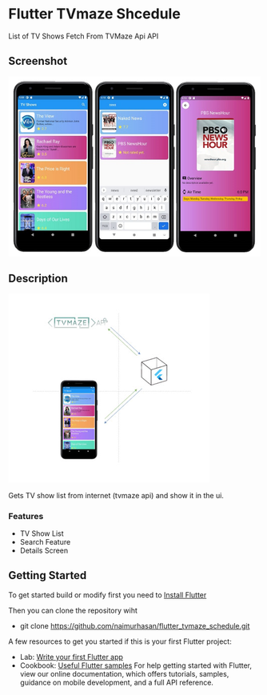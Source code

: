 # Flutter TVmaze Shcedule

List of TV Shows Fetch From TVMaze Api API


## Screenshot

![Flutter TVMaze Naimur Hasan](https://raw.githubusercontent.com/naimurhasan/flutter_tvmaze_schedule/master/_screenshots/screenshot_all_screen.jpg)


## Description

![Flutter TVMaze Diagram Naimur Hasan](https://raw.githubusercontent.com/naimurhasan/flutter_tvmaze_schedule/master/_screenshots/flutter_tvmaze_fetch_diagram.jpg)

Gets TV show list from internet (tvmaze api) and show it in the ui.
  ### Features
  - TV Show List
  - Search Feature
  - Details Screen

## Getting Started

To get started build or modify first you need to [Install Flutter](https://flutter.dev/docs/get-started/install)


Then you can clone the repository wiht
  - git clone https://github.com/naimurhasan/flutter_tvmaze_schedule.git

A few resources to get you started if this is your first Flutter project:

- Lab: [Write your first Flutter app](https://flutter.dev/docs/get-started/codelab)
- Cookbook: [Useful Flutter samples](https://flutter.dev/docs/cookbook)
For help getting started with Flutter, view our online documentation, which offers tutorials, samples, guidance on mobile development, and a full API reference.
